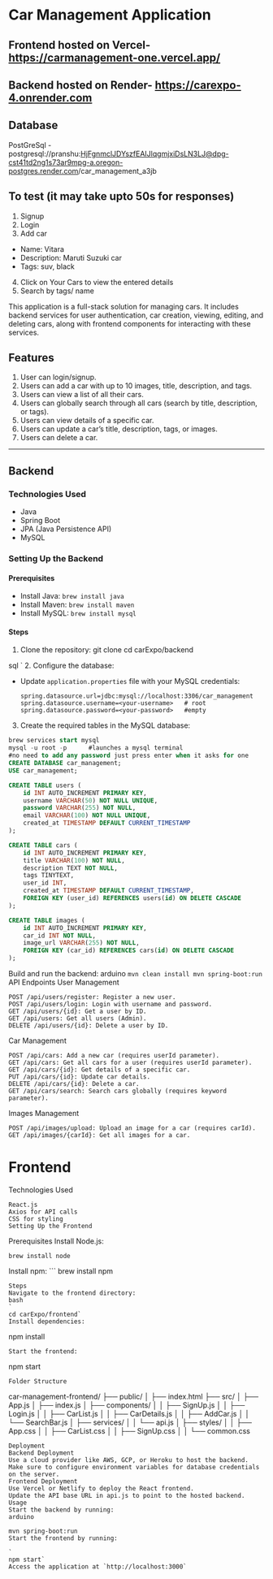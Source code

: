 # Car Management Application
## Frontend hosted on Vercel- https://carmanagement-one.vercel.app/
## Backend hosted on Render- https://carexpo-4.onrender.com
## Database
 PostGreSql - postgresql://pranshu:HjFgnmclJDYszfEAIJlqgmjxiDsLN3LJ@dpg-cst41td2ng1s73ar9mpg-a.oregon-postgres.render.com/car_management_a3jb

 ## To test (it may take upto 50s for responses)
1. Signup
2. Login
3. Add car 
 - Name: Vitara
 - Description: Maruti Suzuki car
 - Tags: suv, black
4. Click on Your Cars to view the entered details
5. Search by tags/ name

   
 
This application is a full-stack solution for managing cars. It includes backend services for user authentication, car creation, viewing, editing, and deleting cars, along with frontend components for interacting with these services.

## Features
1. User can login/signup.
2. Users can add a car with up to 10 images, title, description, and tags.
3. Users can view a list of all their cars.
4. Users can globally search through all cars (search by title, description, or tags).
5. Users can view details of a specific car.
6. Users can update a car’s title, description, tags, or images.
7. Users can delete a car.

---

## Backend

### Technologies Used
- Java
- Spring Boot
- JPA (Java Persistence API)
- MySQL

### Setting Up the Backend

#### Prerequisites
- Install Java: `brew install java`
- Install Maven: `brew install maven`
- Install MySQL: `brew install mysql`

#### Steps
1. Clone the repository:
git clone <repository-url> cd carExpo/backend

sql
`
2. Configure the database:
- Update `application.properties` file with your MySQL credentials:
  ```
  spring.datasource.url=jdbc:mysql://localhost:3306/car_management
  spring.datasource.username=<your-username>   # root
  spring.datasource.password=<your-password>   #empty
  ```
3. Create the required tables in the MySQL database:
```sql
brew services start mysql
mysql -u root -p      #launches a mysql terminal
#no need to add any password just press enter when it asks for one
CREATE DATABASE car_management;
USE car_management;

CREATE TABLE users (
    id INT AUTO_INCREMENT PRIMARY KEY,
    username VARCHAR(50) NOT NULL UNIQUE,
    password VARCHAR(255) NOT NULL,
    email VARCHAR(100) NOT NULL UNIQUE,
    created_at TIMESTAMP DEFAULT CURRENT_TIMESTAMP
);

CREATE TABLE cars (
    id INT AUTO_INCREMENT PRIMARY KEY,
    title VARCHAR(100) NOT NULL,
    description TEXT NOT NULL,
    tags TINYTEXT,
    user_id INT,
    created_at TIMESTAMP DEFAULT CURRENT_TIMESTAMP,
    FOREIGN KEY (user_id) REFERENCES users(id) ON DELETE CASCADE
);

CREATE TABLE images (
    id INT AUTO_INCREMENT PRIMARY KEY,
    car_id INT NOT NULL,
    image_url VARCHAR(255) NOT NULL,
    FOREIGN KEY (car_id) REFERENCES cars(id) ON DELETE CASCADE
);
```
Build and run the backend:
arduino
`
mvn clean install
mvn spring-boot:run
`
API Endpoints
User Management
```
POST /api/users/register: Register a new user.
POST /api/users/login: Login with username and password.
GET /api/users/{id}: Get a user by ID.
GET /api/users: Get all users (Admin).
DELETE /api/users/{id}: Delete a user by ID.
```

Car Management
```
POST /api/cars: Add a new car (requires userId parameter).
GET /api/cars: Get all cars for a user (requires userId parameter).
GET /api/cars/{id}: Get details of a specific car.
PUT /api/cars/{id}: Update car details.
DELETE /api/cars/{id}: Delete a car.
GET /api/cars/search: Search cars globally (requires keyword parameter).
```
Images Management

```
POST /api/images/upload: Upload an image for a car (requires carId).
GET /api/images/{carId}: Get all images for a car.
```
# Frontend
Technologies Used
```
React.js
Axios for API calls
CSS for styling
Setting Up the Frontend
```
Prerequisites
Install Node.js: 
```
brew install node
```
Install npm: ```
brew install npm
```
Steps
Navigate to the frontend directory:
bash
`
cd carExpo/frontend`
Install dependencies:

```
npm install
```
Start the frontend:

```
npm start
```
Folder Structure

```
car-management-frontend/
├── public/
│   ├── index.html
├── src/
│   ├── App.js
│   ├── index.js
│   ├── components/
│   │   ├── SignUp.js
│   │   ├── Login.js
│   │   ├── CarList.js
│   │   ├── CarDetails.js
│   │   ├── AddCar.js
│   │   └── SearchBar.js
│   ├── services/
│   │   └── api.js
│   ├── styles/
│   │   ├── App.css
│   │   ├── CarList.css
│   │   ├── SignUp.css
│   │   └── common.css
```
Deployment
Backend Deployment
Use a cloud provider like AWS, GCP, or Heroku to host the backend.
Make sure to configure environment variables for database credentials on the server.
Frontend Deployment
Use Vercel or Netlify to deploy the React frontend.
Update the API base URL in api.js to point to the hosted backend.
Usage
Start the backend by running:
arduino

mvn spring-boot:run
Start the frontend by running:

`
npm start`
Access the application at `http://localhost:3000`
